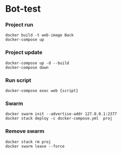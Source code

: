 # Bot-test

### Project run
```
docker build -t web-image Back
docker-compose up
```
### Project update
```
docker-compose up -d --build
docker-compose down
```

### Run script
```
docker-compose exec web {script} 
```

### Swarm
```
docker swarm init --advertise-addr 127.0.0.1:2377
docker stack deploy -c docker-compose.yml  proj
```  
### Remove swarm 
```
docker stack rm proj
docker swarm leave --force
```


